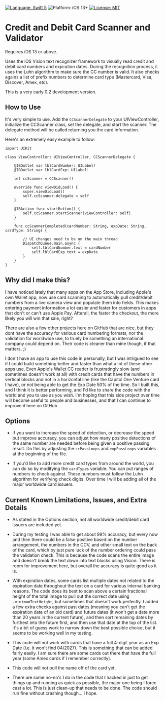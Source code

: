 [![Language: Swift 5](https://img.shields.io/badge/language-Swift5-orange?style=flat&logo=swift)](https://developer.apple.com/swift)
![Platform: iOS 13+](https://img.shields.io/badge/platform-iOS%2013%2B-blue?style=flat&logo=apple)
[![License: MIT](https://img.shields.io/badge/license-MIT-lightgrey?style=flat)](https://github.com/ethanwa/credit-card-scanner-and-validator/blob/main/LICENSE)

# Credit and Debit Card Scanner and Validator
Requires iOS 13 or above.

Uses the iOS Vision text recognizer framework to visually read credit and debit card numbers and expiration dates. During the recognition process, it uses the Luhn algorithm to make sure the CC number is valid. It also checks agains a list of prefix numbers to determine card type (Mastercard, Visa, Discover, Amex, etc).

This is a very early 0.2 development version.

## How to Use

It's very simple to use. Add the `CCScannerDelegate` to your UIViewController, initialize the CCScanner class, set the delegate, and start the scanner. The delegate method will be called returning you the card information. 

Here's an extremely easy example to follow:

```
import UIKit

class ViewController: UIViewController, CCScannerDelegate {
    
    @IBOutlet var lblCardNumber: UILabel!
    @IBOutlet var lblCardExp: UILabel!
    
    let ccScanner = CCScanner()
    
    override func viewDidLoad() {
        super.viewDidLoad()
        self.ccScanner.delegate = self
    }
    
    @IBAction func startButton() {
        self.ccScanner.startScanner(viewController: self)
    }
    
    func ccScannerCompleted(cardNumber: String, expDate: String, cardType: String) {
        
        // UI changes need to be on the main thread
        DispatchQueue.main.async {
            self.lblCardNumber.text = cardNumber
            self.lblCardExp.text = expDate
        }
    }
}
```

## Why did I make this?

I have noticed lately that many apps on the App Store, including Apple's own Wallet app, now use card scanning to automatically pull credit/debit numbers from a live camera view and populate them into fields. This makes entering payment information a lot easier and faster for customers in apps that don't or can't use Apple Pay. Afterall, the faster the checkout, the more likely you will win that sale, right?

There are also a few other projects here on GitHub that are nice, but they dont have the accuracy for various card numbering formats, nor the validation for worldwide use, to truely be something an international company could depend on. Their code is cleaner than mine though, if that matters. ;)

I don't have an app to use this code in personally, but I was intrigued to see if I could build something better and faster than what a lot of these other apps use. Even Apple's Wallet CC reader is frustratingly slow (and sometimes doesn't work at all) with credit cards that have the numbers in vertical blocks and not in a horizontal line (like the Capitol One Venture card I have), or not being able to get the Exp Date 50% of the time. So I built this, and I think it is better performing, and I'd like to share the code with the world and you to use as you wish. I'm hoping that this side project over time will become useful to people and businesses, and that I can continue to improve it here on GitHub.

## Options

* If you want to increase the speed of detection, or decrease the speed but improve accuracy, you can adjust how many positive detections of the same number are needed before being given a positive passing result. Do this by adjusting the `ccPassLoops` and `expPassLoops` variables at the beginning of the file.

* If you'd like to add more credit card types from around the world, you can do so by modifying the `cardTypes` variable. You can put ranges of numbers to check against. These numbers must follow the Luhn algorithm for verifying check digits. Over time I will be adding all of the major worldwide card issuers.

## Current Known Limitations, Issues, and Extra Details

* As stated in the Options section, not all worldwide credit/debit card issuers are included yet.

* During my testing I was able to get about 99% accuracy, but every now and then there could be a false positive based on the number arrangement, the numbers in the CCV, and other small text on the back of the card, which by just pure luck of the number ordering could pass the validation check. This is because the code scans the entire image and doesn't break the text down into text blocks using Vision. There is room for improvement here, but overall the accuracy is quite good as it is.

* With expiration dates, some cards list multiple dates not related to the expiration date throughout the text on a card for various internal banking reasons. The code does its best to scan above a certain fractional height of the total image to pull out the correct date using `.minimumTextHeight`, but sometimes that doesn't work perfectly. I added a few extra checks against past dates (meaning you can't get the expiration date of an old card) and future dates (it won't get a date more than 20 years in the current future), and then sort remaining dates by furthest into the future first, and then use that date at the top of the list. It's a bit of guess work to narrow down the best possible choice, but it seems to be working well in my testing.

* This code will not work with cards that have a full 4-digit year as an Exp Date (i.e. it won't find 04/2027). This is something that can be added fairly easily. I am sure there are some cards out there that have the full year (some Amex cards if I remember correctly).

* This code will not pull the name off of the card yet.

* There are some no-no's I do in the code that I hacked in just to get things up and running as quick as possible, the major one being I force cast a lot. This is just clean-up that needs to be done. The code should run fine without crashing though... I hope.


